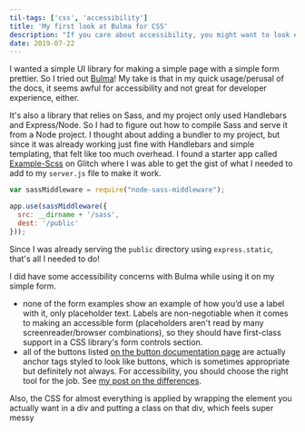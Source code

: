 ```yaml
---
til-tags: ['css', 'accessibility']
title: 'My first look at Bulma for CSS'
description: "If you care about accessibility, you might want to look elsewhere." 
date: 2019-07-22
---
```


I wanted a simple UI library for making a simple page with a simple form prettier. So I tried out [Bulma](https://bulma.io/)! My take is that in my quick usage/perusal of the docs, it seems awful for accessibility and not great for developer experience, either.

It's also a library that relies on Sass, and my project only used Handlebars and Express/Node. So I had to figure out how to compile Sass and serve it from a Node project. I thought about adding a bundler to my project, but since it was already working just fine with Handlebars and simple templating, that felt like too much overhead. I found a starter app called [Example-Scss](https://glitch.com/~example-scss) on Glitch where I was able to get the gist of what I needed to add to my `server.js` file to make it work. 

``` javascript
var sassMiddleware = require("node-sass-middleware");

app.use(sassMiddleware({
  src: __dirname + '/sass',
  dest: '/public'
}));
```

Since I was already serving the `public` directory using `express.static`, that's all I needed to do! 

I did have some accessibility concerns with Bulma while using it on my simple form.
- none of the form examples show an example of how you’d use a label with it, only placeholder text. Labels are non-negotiable when it comes to making an accessible form (placeholders aren't read by many screenreader/browser combinations), so they should have first-class support in a CSS library's form controls section.
- all of the buttons listed [on the button documentation page](https://bulma.io/documentation/elements/button/) are actually anchor tags styled to look like buttons, which is sometimes appropriate but definitely not always. For accessibility, you should choose the right tool for the job. See [my post on the differences](https://{{processEnv.values.PROJECT_DOMAIN}}.glitch.me/posts/2019-06-25-link-vs-button-a11y/).

Also, the CSS for almost everything is applied by wrapping the element you actually want in a div and putting a class on that div, which feels super messy